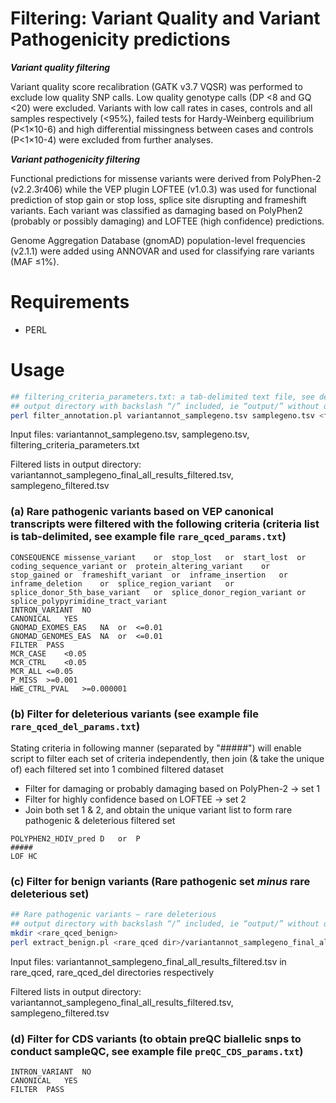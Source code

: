 # Filtering: Variant Quality and Variant Pathogenicity predictions

***Variant quality filtering***

Variant quality score recalibration (GATK v3.7 VQSR) was performed to exclude low quality SNP calls. Low quality genotype calls (DP <8 and GQ <20) were excluded. Variants with low call rates in cases, controls and all samples respectively (<95%), failed tests for Hardy-Weinberg equilibrium (P<1×10-6) and high differential missingness between cases and controls (P<1×10-4) were excluded from further analyses.

***Variant pathogenicity filtering***

Functional predictions for missense variants were derived from PolyPhen-2 (v2.2.3r406) while the VEP plugin LOFTEE (v1.0.3) was used for functional prediction of stop gain or stop loss, splice site disrupting and frameshift variants. Each variant was classified as damaging based on PolyPhen2 (probably or possibly damaging) and LOFTEE (high confidence) predictions.

Genome Aggregation Database (gnomAD) population-level frequencies (v2.1.1) were added using ANNOVAR and used for classifying rare variants (MAF ≤1%).


# Requirements
- PERL

# Usage
``` bash
## filtering_criteria_parameters.txt: a tab-delimited text file, see details for parameters of filtering criteria
## output directory with backslash “/” included, ie “output/” without quotes
perl filter_annotation.pl variantannot_samplegeno.tsv samplegeno.tsv <filtering_criteria_parameters.txt> <output directory/>
```

Input files: variantannot_samplegeno.tsv, samplegeno.tsv, filtering_criteria_parameters.txt

Filtered lists in output directory: variantannot_samplegeno_final_all_results_filtered.tsv, samplegeno_filtered.tsv

### (a) Rare pathogenic variants based on VEP canonical transcripts were filtered with the following criteria (criteria list is tab-delimited, see example file `rare_qced_params.txt`)
```
CONSEQUENCE	missense_variant	or	stop_lost	or	start_lost	or	coding_sequence_variant	or	protein_altering_variant	or	stop_gained	or	frameshift_variant	or	inframe_insertion	or	inframe_deletion	or	splice_region_variant	or	splice_donor_5th_base_variant	or	splice_donor_region_variant	or	splice_polypyrimidine_tract_variant
INTRON_VARIANT	NO
CANONICAL	YES
GNOMAD_EXOMES_EAS	NA	or	<=0.01
GNOMAD_GENOMES_EAS	NA	or	<=0.01
FILTER	PASS
MCR_CASE	<0.05
MCR_CTRL	<0.05
MCR_ALL	<=0.05
P_MISS	>=0.001
HWE_CTRL_PVAL	>=0.000001
```

### (b) Filter for deleterious variants (see example file `rare_qced_del_params.txt`)
Stating criteria in following manner (separated by "#####") will enable script to filter each set of criteria independently, then join (& take the unique of) each filtered set into 1 combined filtered dataset

- Filter for damaging or probably damaging based on PolyPhen-2 -> set 1
- Filter for highly confidence based on LOFTEE -> set 2
- Join both set 1 & 2, and obtain the unique variant list to form rare pathogenic & deleterious filtered set
```
POLYPHEN2_HDIV_pred	D	or	P
#####
LOF	HC
```

### (c) Filter for benign variants (Rare pathogenic set ***minus*** rare deleterious set)
``` bash
## Rare pathogenic variants – rare deleterious
## output directory with backslash “/” included, ie “output/” without quotes
mkdir <rare_qced_benign>
perl extract_benign.pl <rare_qced dir>/variantannot_samplegeno_final_all_results_filtered.tsv <rare_qced_del dir>l/variantannot_samplegeno_final_all_results_filtered.tsv <rare_qced_benign/>

```

Input files: variantannot_samplegeno_final_all_results_filtered.tsv in rare_qced, rare_qced_del directories respectively

Filtered lists in output directory: variantannot_samplegeno_final_all_results_filtered.tsv, samplegeno_filtered.tsv



### (d) Filter for CDS variants (to obtain preQC biallelic snps to conduct sampleQC, see example file `preQC_CDS_params.txt`)
```
INTRON_VARIANT	NO
CANONICAL	YES
FILTER	PASS
```

